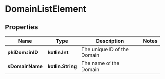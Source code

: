 
# DomainListElement

## Properties
| Name | Type | Description | Notes |
| ------------ | ------------- | ------------- | ------------- |
| **pkiDomainID** | **kotlin.Int** | The unique ID of the Domain |  |
| **sDomainName** | **kotlin.String** | The name of the Domain |  |



